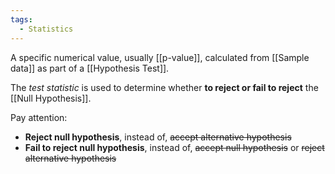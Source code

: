 ```yaml
---
tags:
  - Statistics
---
```

A specific numerical value, usually [[p-value]], calculated from [[Sample data]] as part of a [[Hypothesis Test]].

The *test statistic* is used to determine whether **to reject or fail to reject** the [[Null Hypothesis]].

Pay attention:
- **Reject null hypothesis**, instead of, ~~accept alternative hypothesis~~
- **Fail to reject null hypothesis**, instead of, ~~accept null hypothesis~~ or ~~reject alternative hypothesis~~